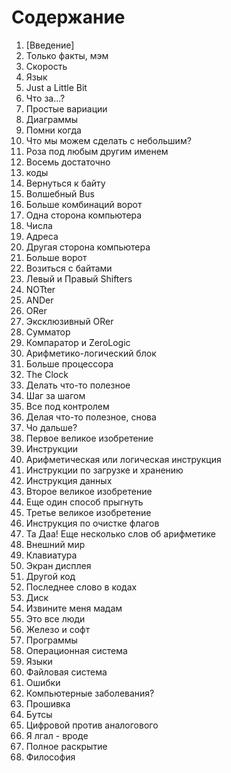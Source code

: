 # Содержание

1. [Введение]
1. Только факты, мэм
1. Скорость
1. Язык
1. Just a Little Bit
1. Что за...?
1. Простые вариации
1. Диаграммы
1. Помни когда
1. Что мы можем сделать с небольшим?
1. Роза под любым другим именем
1. Восемь достаточно
1. коды
1. Вернуться к байту
1. Волшебный Bus
1. Больше комбинаций ворот
1. Одна сторона компьютера
1. Числа
1. Адреса
1. Другая сторона компьютера
1. Больше ворот
1. Возиться с байтами
1. Левый и Правый Shifters
1. NOTter
1. ANDer
1. ORer
1. Эксклюзивный ORer
1. Сумматор
1. Компаратор и ZeroLogic
1. Арифметико-логический блок
1. Больше процессора
1. The Clock
1. Делать что-то полезное
1. Шаг за шагом
1. Все под контролем
1. Делая что-то полезное, снова
1. Чо дальше?
1. Первое великое изобретение
1. Инструкции
1. Арифметическая или логическая инструкция
1. Инструкции по загрузке и хранению
1. Инструкция данных
1. Второе великое изобретение
1. Еще один способ прыгнуть
1. Третье великое изобретение
1. Инструкция по очистке флагов
1. Та Даа! Еще несколько слов об арифметике
1. Внешний мир
1. Клавиатура
1. Экран дисплея
1. Другой код
1. Последнее слово в кодах
1. Диск
1. Извините меня мадам
1. Это все люди
1. Железо и софт
1. Программы
1. Операционная система
1. Языки
1. Файловая система
1. Ошибки
1. Компьютерные заболевания?
1. Прошивка
1. Бутсы
1. Цифровой против аналогового
1. Я лгал - вроде
1. Полное раскрытие
1. Философия
